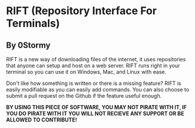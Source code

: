 # RIFT (Repository Interface For Terminals)
## By 0Stormy

RIFT is a new way of downloading files of the internet, it uses repositories that anyone can setup and host on a web server. RIFT runs right in your terminal so you can use it on Windows, Mac, and Linux with ease.

Don't like how something is written or there is a missing feature? RIFT is easily modifiable as you can easily add commands. You can also choose to submit a pull request on the Github if the feature useful enough.

**BY USING THIS PIECE OF SOFTWARE, YOU MAY NOT PIRATE WITH IT, IF YOU DO PIRATE WITH IT YOU WILL NOT RECIEVE ANY SUPPORT OR BE ALLOWED TO CONTRIBUTE!**
